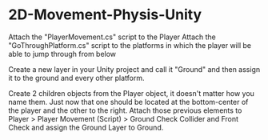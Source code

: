 # 2D-Movement-Physis-Unity

Attach the "PlayerMovement.cs" script to the Player
Attach the "GoThroughPlatform.cs" script to the platforms in which the player will be able to jump through from below

Create a new layer in your Unity project and call it "Ground" and then assign it to the ground and every other platform.

Create 2 children objects from the Player object, it doesn't matter how you name them. Just now that one should be located at the bottom-center of the player and the other to the right.
Attach those previous elements to Player > Player Movement (Script) > Ground Check Collider and Front Check and assign the Ground Layer to Ground. 
